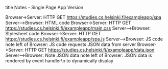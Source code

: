 title Notes - Single Page App Version

Browser->Server: HTTP GET https://studies.cs.helsinki.fi/exampleapp/spa
Server-->Browser: HTML code
Browser->Server: HTTP GET https://studies.cs.helsinki.fi/exampleapp/main.css
Server-->Browser: Stylesheet code
Browser->Server: HTTP GET https://studies.cs.helsinki.fi/exampleapp/spa.js
Server-->Browser: JS code
note left of Browser: JS code requests JSON data from server
Browser->Server: HTTP GET https://studies.cs.helsinki.fi/exampleapp/data.json
Server-->Browser: Note JSON data
note left of Browser: JSON data is rendered by event handler\n to dynamically display